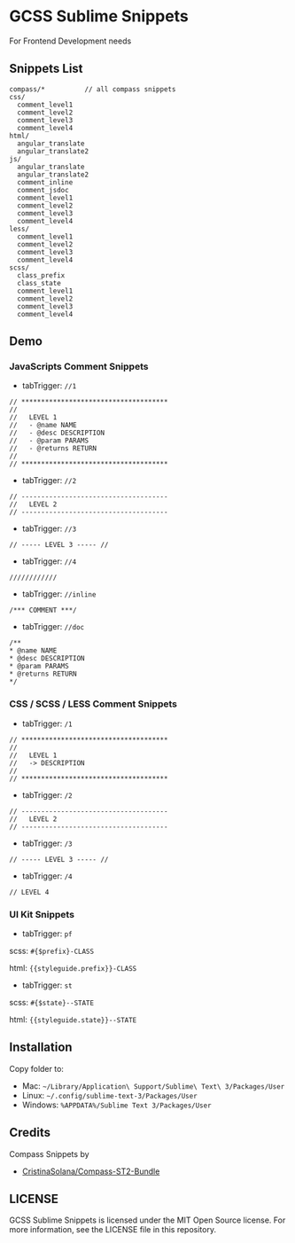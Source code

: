 # GCSS Sublime Snippets

For Frontend Development needs 


## Snippets List

```
compass/*          // all compass snippets
css/
  comment_level1
  comment_level2
  comment_level3
  comment_level4
html/
  angular_translate
  angular_translate2
js/
  angular_translate
  angular_translate2
  comment_inline
  comment_jsdoc
  comment_level1
  comment_level2
  comment_level3
  comment_level4
less/
  comment_level1
  comment_level2
  comment_level3
  comment_level4
scss/
  class_prefix
  class_state
  comment_level1
  comment_level2
  comment_level3
  comment_level4
```


## Demo

### JavaScripts Comment Snippets

- tabTrigger: `//1`

```
// *************************************
//
//   LEVEL 1
//   - @name NAME
//   - @desc DESCRIPTION
//   - @param PARAMS
//   - @returns RETURN
//
// *************************************
```

- tabTrigger: `//2`

```
// -------------------------------------
//   LEVEL 2
// -------------------------------------
```

- tabTrigger: `//3`

```
// ----- LEVEL 3 ----- //
```

- tabTrigger: `//4`

```
////////////
```

- tabTrigger: `//inline`

```
/*** COMMENT ***/ 
```

- tabTrigger: `//doc`

```
/** 
* @name NAME
* @desc DESCRIPTION
* @param PARAMS
* @returns RETURN
*/ 
```


### CSS / SCSS / LESS Comment Snippets

- tabTrigger: `/1`

```
// *************************************
//
//   LEVEL 1
//   -> DESCRIPTION
//
// *************************************
```

- tabTrigger: `/2`

```
// -------------------------------------
//   LEVEL 2
// -------------------------------------
```

- tabTrigger: `/3`

```
// ----- LEVEL 3 ----- //
```

- tabTrigger: `/4`

```
// LEVEL 4
```


### UI Kit Snippets

- tabTrigger: `pf`

scss: ```#{$prefix}-CLASS```

html: ```{{styleguide.prefix}}-CLASS```

- tabTrigger: `st`

scss: ```#{$state}--STATE```

html: ```{{styleguide.state}}--STATE```


## Installation

Copy folder to:

- Mac: `~/Library/Application\ Support/Sublime\ Text\ 3/Packages/User`
- Linux: `~/.config/sublime-text-3/Packages/User`
- Windows: `%APPDATA%/Sublime Text 3/Packages/User`


## Credits

Compass Snippets by 
 - [CristinaSolana/Compass-ST2-Bundle](https://github.com/CristinaSolana/Compass-ST2-Bundle)


## LICENSE

GCSS Sublime Snippets is licensed under the MIT Open Source license. For more information, see the LICENSE file in this repository.
